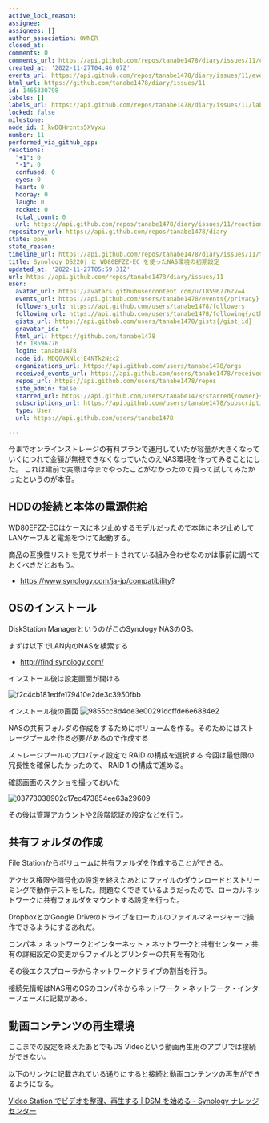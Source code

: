 ```yaml
---
active_lock_reason: 
assignee: 
assignees: []
author_association: OWNER
closed_at: 
comments: 0
comments_url: https://api.github.com/repos/tanabe1478/diary/issues/11/comments
created_at: '2022-11-27T04:46:07Z'
events_url: https://api.github.com/repos/tanabe1478/diary/issues/11/events
html_url: https://github.com/tanabe1478/diary/issues/11
id: 1465330798
labels: []
labels_url: https://api.github.com/repos/tanabe1478/diary/issues/11/labels{/name}
locked: false
milestone: 
node_id: I_kwDOHrcnts5XVyxu
number: 11
performed_via_github_app: 
reactions:
  "+1": 0
  "-1": 0
  confused: 0
  eyes: 0
  heart: 0
  hooray: 0
  laugh: 0
  rocket: 0
  total_count: 0
  url: https://api.github.com/repos/tanabe1478/diary/issues/11/reactions
repository_url: https://api.github.com/repos/tanabe1478/diary
state: open
state_reason: 
timeline_url: https://api.github.com/repos/tanabe1478/diary/issues/11/timeline
title: Synology DS220j と WD80EFZZ-EC を使ったNAS環境の初期設定
updated_at: '2022-11-27T05:59:31Z'
url: https://api.github.com/repos/tanabe1478/diary/issues/11
user:
  avatar_url: https://avatars.githubusercontent.com/u/18596776?v=4
  events_url: https://api.github.com/users/tanabe1478/events{/privacy}
  followers_url: https://api.github.com/users/tanabe1478/followers
  following_url: https://api.github.com/users/tanabe1478/following{/other_user}
  gists_url: https://api.github.com/users/tanabe1478/gists{/gist_id}
  gravatar_id: ''
  html_url: https://github.com/tanabe1478
  id: 18596776
  login: tanabe1478
  node_id: MDQ6VXNlcjE4NTk2Nzc2
  organizations_url: https://api.github.com/users/tanabe1478/orgs
  received_events_url: https://api.github.com/users/tanabe1478/received_events
  repos_url: https://api.github.com/users/tanabe1478/repos
  site_admin: false
  starred_url: https://api.github.com/users/tanabe1478/starred{/owner}{/repo}
  subscriptions_url: https://api.github.com/users/tanabe1478/subscriptions
  type: User
  url: https://api.github.com/users/tanabe1478

---
```

今までオンラインストレージの有料プランで運用していたが容量が大きくなっていくにつれて金額が無視できなくなっていたのえNAS環境を作ってみることにした。
これは建前で実際は今までやったことがなかったので買って試してみたかったというのが本音。

## HDDの接続と本体の電源供給

WD80EFZZ-ECはケースにネジ止めするモデルだったので本体にネジ止めしてLANケーブルと電源をつけて起動する。

商品の互換性リストを見てサポートされている組み合わせなのかは事前に調べておくべきだとおもう。

- https://www.synology.com/ja-jp/compatibility?

## OSのインストール

DiskStation ManagerというのがこのSynology NASのOS。

まずは以下でLAN内のNASを検索する

- http://find.synology.com/

インストール後は設定画面が開ける

![f2c4cb181edfe179410e2de3c3950fbb](https://user-images.githubusercontent.com/18596776/204119055-306974b0-cf28-4b5d-a384-c9b3c7867c47.png)

インストール後の画面
![9855cc8d4de3e00291dcffde6e6884e2](https://user-images.githubusercontent.com/18596776/204119470-4134330b-3cd9-40b3-8fd4-732d380586c1.jpg)

NASの共有フォルダの作成をするためにボリュームを作る。そのためにはストレージプールを作る必要があるので作成する

ストレージプールのプロパティ設定で RAID の構成を選択する
今回は最低限の冗長性を確保したかったので、 RAID 1 の構成で進める。

確認画面のスクショを撮っておいた

![03773038902c17ec473854ee63a29609](https://user-images.githubusercontent.com/18596776/204119653-c49e15e1-cd41-48e9-8c14-fff2f92eb2e8.png)

その後は管理アカウントや2段階認証の設定などを行う。

## 共有フォルダの作成

File Stationからボリュームに共有フォルダを作成することができる。

アクセス権限や暗号化の設定を終えたあとにファイルのダウンロードとストリーミングで動作テストをした。問題なくできているようだったので、ローカルネットワークに共有フォルダをマウントする設定を行った。

DropboxとかGoogle Driveのドライブをローカルのファイルマネージャーで操作できるようにするあれだ。

コンパネ > ネットワークとインターネット > ネットワークと共有センター > 共有の詳細設定の変更からファイルとプリンターの共有を有効化

その後エクスプローラからネットワークドライブの割当を行う。

接続先情報はNAS用のOSのコンパネからネットワーク > ネットワーク・インターフェースに記載がある。

## 動画コンテンツの再生環境

ここまでの設定を終えたあとでもDS Videoという動画再生用のアプリでは接続ができない。

以下のリンクに記載されている通りにすると接続と動画コンテンツの再生ができるようになる。

[Video Station でビデオを整理、再生する | DSM を始める - Synology ナレッジセンター](https://kb.synology.com/ja-jp/DSM/help/DSM/Tutorial/home_theater_videos?version=6)


